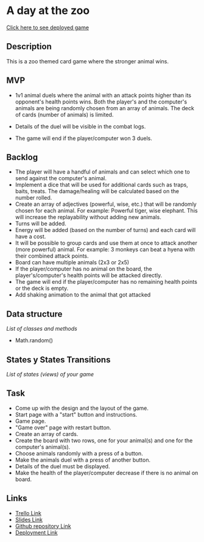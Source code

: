 # A day at the zoo

[Click here to see deployed game](http://github.com)

## Description
This is a zoo themed card game where the stronger animal wins.


## MVP
- 1v1 animal duels where the animal with an attack points higher than its opponent's health points wins. Both the player's and the computer's animals are being randomly chosen from an array of animals. The deck of cards (number of animals) is limited.

- Details of the duel will be visible in the combat logs.

- The game will end if the player/computer won 3 duels.

## Backlog
- The player will have a handful of animals and can select which one to send against the computer's animal. 
- Implement a dice that will be used for additional cards such as traps, baits, treats. The damage/healing will be calculated based on the number rolled.
- Create an array of adjectives (powerful, wise, etc.) that will be randomly chosen for each animal. For example: Powerful tiger, wise elephant. This will increase the replayability without adding new animals.
- Turns will be added.
- Energy will be added (based on the number of turns) and each card will have a cost.
- It will be possible to group cards and use them at once to attack another (more powerful) animal. For example: 3 monkeys can beat a hyena with their combined attack points.
- Board can have multiple animals (2x3 or 2x5)
- If the player/computer has no animal on the board, the player's/computer's health points will be attacked directly. 
- The game will end if the player/computer has no remaining health points or the deck is empty.
- Add shaking animation to the animal that got attacked

## Data structure
_List of classes and methods_
- Math.random()


## States y States Transitions
_List of states (views) of your game_


## Task
- Come up with the design and the layout of the game.
- Start page with a "start" button and instructions.
- Game page.
- "Game over" page with restart button.
- Create an array of cards.
- Create the board with two rows, one for your animal(s) and one for the computer's animal(s).
- Choose animals randomly with a press of a button.
- Make the animals duel with a press of another button.
- Details of the duel must be displayed.
- Make the health of the player/computer decrease if there is no animal on board.


## Links

- [Trello Link](https://trello.com/b/jSezAEhi/1st-project)
- [Slides Link](http://slides.com)
- [Github repository Link](https://github.com/petrovanistvan/a-day-at-the-zoo)
- [Deployment Link](http://github.com)